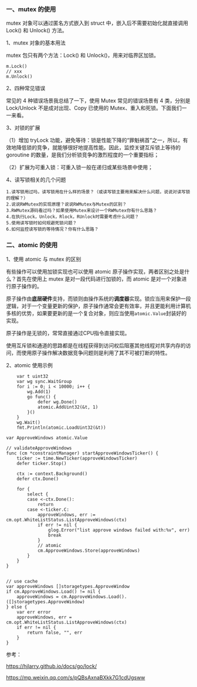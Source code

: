### 一、mutex 的使用

mutex 对象可以通过匿名方式嵌入到 struct 中，嵌入后不需要初始化就直接调用 Lock() 和 Unlock() 方法。



1、mutex 对象的基本用法

 mutex 包只有两个方法：Lock() 和 Unlock()，用来对临界区加锁。

```
m.Lock()
// xxx
m.Unlock()
```



2、四种常见错误

常见的 4 种错误场景我总结了一下，使用 Mutex 常见的错误场景有 4 类，分别是 Lock/Unlock 不是成对出现、Copy 已使用的 Mutex、重入和死锁。下面我们一一来看。



3、对锁的扩展

（1）增加 tryLock 功能，避免等待：锁是性能下降的“罪魁祸首”之一，所以，有效地降低锁的竞争，就能够很好地提高性能。因此，监控关键互斥锁上等待的 goroutine 的数量，是我们分析锁竞争的激烈程度的一个重要指标；

（2）扩展为可重入锁：可重入锁一般在递归或某些场景中使用；



4、读写锁相关的几个问题

    1.读写锁用过吗，读写锁用在什么样的场景？（或读写锁主要用来解决什么问题，说说对读写锁的理解？）
    2.说说RWMutex的实现原理？说说RWMutex与Mutex的区别？
    3.RWMutex源码看过吗？如果使用Mutex来设计一个RWMutex你有什么思路？
    4.在执行Lock，Unlock，Rlock，RUnlock时需要考虑什么问题？
    5.使用读写锁时如何规避死锁问题？
    6.如何监控读写锁的等待情况？你有什么思路？



### 二、atomic 的使用

1、使用 atomic 与 mutex 的区别

有些操作可以使用加锁实现也可以使用 atomic 原子操作实现，两者区别之处是什么？首先在使用上 mutex 是对一段代码进行加锁的，而 atomic 是对一个对象进行原子操作的。

原子操作由**底层硬件**支持，而锁则由操作系统的**调度器**实现。锁应当用来保护一段逻辑，对于一个变量更新的保护，原子操作通常会更有效率，并且更能利用计算机多核的优势，如果要更新的是一个复合对象，则应当使用`atomic.Value`封装好的实现。

原子操作是无锁的，常常直接通过CPU指令直接实现。

使用互斥锁和通道的思路都是在线程获得到访问权后阻塞其他线程对共享内存的访问，而使用原子操作解决数据竞争问题则是利用了其不可被打断的特性。

2、atomic 使用示例
```
	var t uint32
	var wg sync.WaitGroup
	for i := 0; i < 10000; i++ {
		wg.Add(1)
		go func() {
			defer wg.Done()
			atomic.AddUint32(&t, 1)
		}()
	}
	wg.Wait()
	fmt.Println(atomic.LoadUint32(&t))
```


```
var ApproveWindows atomic.Value

// validateApproveWindows
func (cm *constraintManager) startApproveWindowsTicker() {
    ticker := time.NewTicker(approveWindowsTicker)
    defer ticker.Stop()

    ctx := context.Background()
    defer ctx.Done()

    for {
        select {
        case <-ctx.Done():
            return
        case <-ticker.C:
            approveWindows, err := cm.opt.WhiteListStatus.ListApproveWindows(ctx)
            if err != nil {
                glog.Error("list approve windows failed with:%v", err)
                break
            }
            // atomic 
            cm.ApproveWindows.Store(approveWindows)
        }
    }
}


// use cache
var approveWindows []storagetypes.ApproveWindow
if cm.ApproveWindows.Load() != nil {
    approveWindows = cm.ApproveWindows.Load().([]storagetypes.ApproveWindow)
} else {
    var err error
    approveWindows, err = cm.opt.WhiteListStatus.ListApproveWindows(ctx)
    if err != nil {
        return false, "", err
    }
}
```


参考：

https://hjlarry.github.io/docs/go/lock/

https://mp.weixin.qq.com/s/pQBsAxnaBXkk7G1cdUgsww
